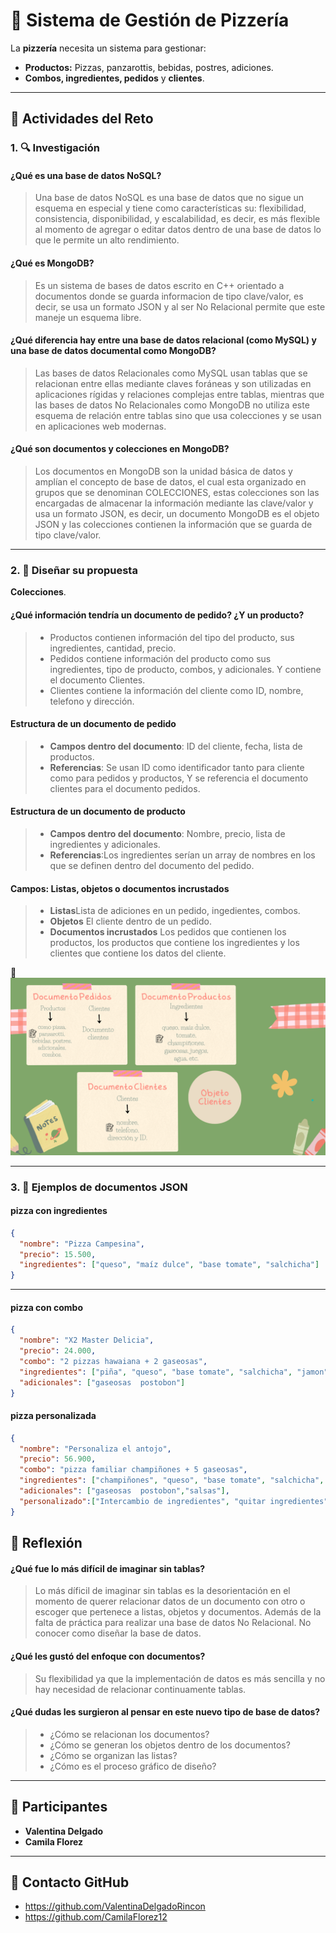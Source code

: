 # 🍕 Sistema de Gestión de Pizzería

La **pizzería** necesita un sistema para gestionar:

- **Productos:** Pizzas, panzarottis, bebidas, postres, adiciones.
- **Combos, ingredientes, pedidos** y **clientes**.

---

## 🚀 Actividades del Reto

### 1. 🔍 **Investigación** 

#### ¿Qué es una **base de datos NoSQL**?
> Una base de datos NoSQL es una base de datos que no sigue un esquema en especial y tiene como características su: flexibilidad, consistencia, disponibilidad, y escalabilidad, es decir, es más flexible al momento de agregar o editar datos dentro de una base de datos lo que le permite un alto rendimiento.

#### ¿Qué es **MongoDB**?
> Es un sistema de bases de datos escrito en C++ orientado a documentos donde se guarda informacion de tipo clave/valor, es decir, se usa un formato JSON y al ser No Relacional permite que este maneje un esquema libre.

#### ¿Qué diferencia hay entre una **base de datos relacional** (como MySQL) y una **base de datos documental** como MongoDB?
> Las bases de datos Relacionales como MySQL usan tablas que se relacionan entre ellas mediante claves foráneas y son utilizadas en aplicaciones rígidas y relaciones complejas entre tablas, mientras que las bases de datos No Relacionales como MongoDB no utiliza este esquema de relación entre tablas sino que usa colecciones y se usan en aplicaciones web modernas.

#### ¿Qué son **documentos** y **colecciones** en MongoDB?
> Los documentos en MongoDB son la unidad básica de datos y amplían el concepto de base de datos, el cual esta organizado en grupos que se denominan COLECCIONES, estas colecciones son las encargadas de almacenar la información mediante las clave/valor y usa un formato JSON, es decir, un documento MongoDB es el objeto JSON y las colecciones contienen la información que se guarda de tipo clave/valor.

---

### 2. 📝 **Diseñar su propuesta**

**Colecciones**.

#### ¿Qué información tendría un documento de pedido? ¿Y un producto?
> - Productos contienen información del tipo del producto, sus ingredientes, cantidad, precio.
> - Pedidos contiene información del producto como sus ingredientes, tipo de producto, combos, y adicionales. Y  contiene el documento Clientes. 
> - Clientes contiene la información del cliente como ID, nombre, telefono y dirección.

#### Estructura de un documento de pedido
> - **Campos dentro del documento**: ID del cliente, fecha, lista de productos.
> - **Referencias**: Se usan ID como identificador tanto para cliente como para pedidos y productos, Y se referencia el documento clientes para el documento pedidos.

#### Estructura de un documento de producto

> - **Campos dentro del documento**: Nombre, precio, lista de ingredientes y adicionales.
> - **Referencias**:Los ingredientes serían un array de nombres en los que se definen dentro del documento del pedido.

#### Campos: Listas, objetos o documentos incrustados

> - **Listas**Lista de adiciones en un pedido, ingedientes, combos.
> - **Objetos** El cliente dentro de un pedido.
> - **Documentos incrustados** Los pedidos que contienen los productos, los productos que contiene los ingredientes y los clientes que contiene los datos del cliente.

📎 ![Diseño Documentos y Colecciones](/multimedia/Captura%20desde%202025-08-01%2008-18-31.png)

---

### 3. 🧩 **Ejemplos de documentos JSON**

#### pizza con ingredientes
```json
{
  "nombre": "Pizza Campesina",
  "precio": 15.500,
  "ingredientes": ["queso", "maíz dulce", "base tomate", "salchicha"]
}
```
---

 #### pizza con combo
```json
{
  "nombre": "X2 Master Delicia",
  "precio": 24.000,
  "combo": "2 pizzas hawaiana + 2 gaseosas",
  "ingredientes": ["piña", "queso", "base tomate", "salchicha", "jamon"],
  "adicionales": ["gaseosas  postobon"]
}
```

 #### pizza personalizada
```json
{
  "nombre": "Personaliza el antojo",
  "precio": 56.900,
  "combo": "pizza familiar champiñones + 5 gaseosas",
  "ingredientes": ["champiñones", "queso", "base tomate", "salchicha", "jamon"],
  "adicionales": ["gaseosas  postobon","salsas"],
  "personalizado":["Intercambio de ingredientes", "quitar ingredientes","elección sabores","cantidad de cierto ingrediente"]
}
```
## 📌 Reflexión 
#### ¿Qué fue lo más difícil de imaginar sin tablas?
> Lo más díficil de imaginar sin tablas es la desorientación en el momento de querer relacionar datos de un documento con otro o escoger que pertenece a listas, objetos y documentos. Además de la falta de práctica para realizar una base de datos No Relacional. No conocer como diseñar la base de datos.

#### ¿Qué les gustó del enfoque con documentos?
> Su flexibilidad ya que la implementación de datos es más sencilla y no hay necesidad de relacionar continuamente tablas.

#### ¿Qué dudas les surgieron al pensar en este nuevo tipo de base de datos?
> - ¿Cómo se relacionan los documentos?
> - ¿Cómo se generan los objetos dentro de los documentos? 
> - ¿Cómo se organizan las listas?
> - ¿Cómo es el proceso gráfico de diseño?

--- 
## 🤝 Participantes

- **Valentina Delgado**
- **Camila Florez** 
---

## 📜 Contacto GitHub
- https://github.com/ValentinaDelgadoRincon
- https://github.com/CamilaFlorez12